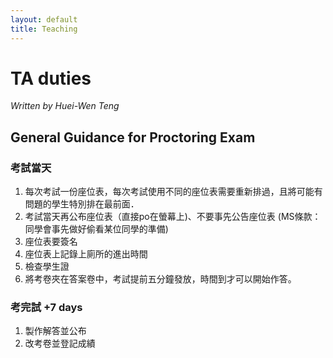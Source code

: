 ```yaml
--- 
layout: default 
title: Teaching
--- 
```


# TA duties

*Written by Huei-Wen Teng*

## General Guidance for Proctoring Exam 

### 考試當天 


1. 每次考試一份座位表，每次考試使用不同的座位表需要重新排過，且將可能有問題的學生特別排在最前面．
2. 考試當天再公布座位表（直接po在螢幕上)、不要事先公告座位表 (MS條款：同學會事先做好偷看某位同學的準備)
3. 座位表要簽名
4. 座位表上記錄上廁所的進出時間
5. 檢查學生證
6. 將考卷夾在答案卷中，考試提前五分鐘發放，時間到才可以開始作答。

### 考完試 +7 days 

1. 製作解答並公布
2. 改考卷並登記成績



